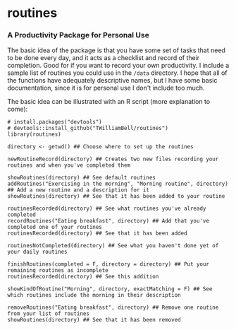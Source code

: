 # routines
### A Productivity Package for Personal Use

The basic idea of the package is that you have some set of tasks that need to be done every day, and it acts as a checklist and record of their completion.  Good for if you want to record your own productivity.  I include a sample list of routines you could use in the `/data` directory.  I hope that all of the functions have adequately descriptive names, but I have some basic documentation, since it is for personal use I don't include too much.

The basic idea can be illustrated with an R script (more explanation to come):

```
# install.packages("devtools")
# devtools::install_github("TWilliamBell/routines")
library(routines)

directory <- getwd() ## Choose where to set up the routines
 
newRoutineRecord(directory) ## Creates two new files recording your routines and when you've completed them

showRoutines(directory) ## See default routines
addRoutines("Exercising in the morning", "Morning routine", directory) ## Add a new routine and a description for it
showRoutines(directory) ## See that it has been added to your routine

routinesRecorded(directory) ## See what routines you've already completed
recordRoutines("Eating breakfast", directory) ## Add that you've completed one of your routines
routinesRecorded(directory) ## See that it has been added

routinesNotCompleted(directory) ## See what you haven't done yet of your daily routines

finishRoutines(completed = F, directory = directory) ## Put your remaining routines as incomplete
routinesRecorded(directory) ## See this addition

showKindOfRoutine("Morning", directory, exactMatching = F) ## See which routines include the morning in their description

removeRoutines("Eating breakfast", directory) ## Remove one routine from your list of routines
showRoutines(directory) ## See that it has been removed
```


